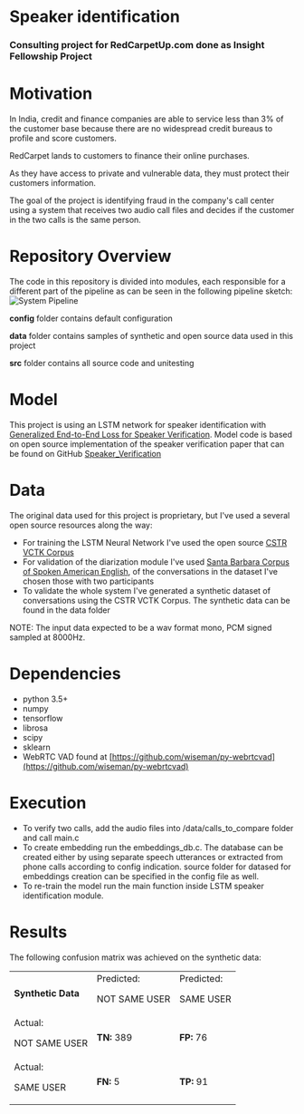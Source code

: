 # Speaker identification 


### Consulting project for RedCarpetUp.com done as Insight Fellowship Project


# Motivation

In India, credit and finance companies are able to service less than 3% of the customer base because there are no widespread credit bureaus to profile and score customers. 

RedCarpet lands to customers to finance their online purchases.

As they have access to private and vulnerable data, they must protect their customers information. 

The goal of the project is identifying fraud in the company's call center using a system that receives two audio call files and decides if the customer in the two calls is the same person.

# Repository Overview

The code in this repository is divided into modules, each responsible for a different part of the pipeline as can be seen in the following pipeline sketch:
![System Pipeline](https://github.com/ninashp/Speaker-Identification/blob/master/images/pipeline.jpg)

**config** folder contains default configuration

**data** folder contains samples of synthetic and open source data used in this project

**src** folder contains all source code and unitesting


# Model


This project is using an LSTM network for speaker identification with [Generalized End-to-End Loss for Speaker Verification](https://arxiv.org/abs/1710.10467). Model code is based on open source implementation of the speaker verification paper that can be found on GitHub [Speaker_Verification](https://github.com/Janghyun1230/Speaker_Verification)


# Data


The original data used for this project is proprietary, but I've used a several open source resources along the way: 

*   For training the LSTM Neural Network I've used the open source [CSTR VCTK Corpus](http://homepages.inf.ed.ac.uk/jyamagis/page3/page58/page58.html)
*   For validation of the diarization module I've used [Santa Barbara Corpus of Spoken American English](http://www.linguistics.ucsb.edu/research/santa-barbara-corpus), of the conversations in the dataset I've chosen those with two participants
*   To validate the whole system I've generated a synthetic dataset of conversations using the CSTR VCTK Corpus. The synthetic data can be found in the data folder

NOTE: The input data expected to be a wav format mono, PCM signed sampled at 8000Hz. 


# Dependencies



*   python 3.5+
*   numpy
*   tensorflow
*   librosa
*   scipy
*   sklearn
*   WebRTC VAD found at [https://github.com/wiseman/py-webrtcvad](https://github.com/wiseman/py-webrtcvad) 


# Execution

- To verify two calls, add the audio files into /data/calls_to_compare folder and call main.c
- To create embedding run the embeddings_db.c. The database can be created either by using separate speech utterances or extracted from phone calls according to config indication. source folder for datased for embeddings creation can be specified in the config file as well.
- To re-train the model run the main function inside LSTM speaker identification module.

# Results


The following confusion matrix was achieved on the synthetic data:


<table>
  <tr>
   <td><strong>Synthetic Data</strong>
   </td>
   <td>Predicted: 
<p>
NOT SAME USER
   </td>
   <td>Predicted: 
<p>
SAME USER
   </td>
  </tr>
  <tr>
   <td>Actual: 
<p>
NOT SAME USER
   </td>
   <td><strong>TN:</strong> 389
   </td>
   <td><strong>FP:</strong> 76
   </td>
  </tr>
  <tr>
   <td>Actual: 
<p>
SAME USER
   </td>
   <td><strong>FN:</strong> 5
   </td>
   <td><strong>TP:</strong> 91
   </td>
  </tr>
</table>


